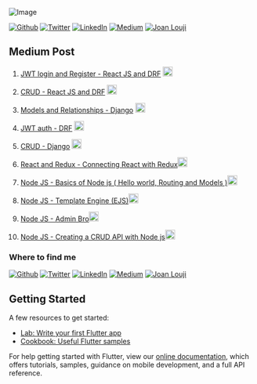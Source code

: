 ![Image](https://borro.com/wp-content/uploads/2020/04/Medium.jpeg)

<p><a href="https://github.com/sjlouji" target="_blank"><img alt="Github" src="https://img.shields.io/badge/GitHub-%2312100E.svg?&style=for-the-badge&logo=Github&logoColor=white" /></a> <a href="https://twitter.com/Joanlouji" target="_blank"><img alt="Twitter" src="https://img.shields.io/badge/twitter-%231DA1F2.svg?&style=for-the-badge&logo=twitter&logoColor=white" /></a> <a href="https://www.linkedin.com/in/sjlouji" target="_blank"><img alt="LinkedIn" src="https://img.shields.io/badge/linkedin-%230077B5.svg?&style=for-the-badge&logo=linkedin&logoColor=white" /></a> <a href="https://medium.com/@sjlouji10" target="_blank"><img alt="Medium" src="https://img.shields.io/badge/medium-%2312100E.svg?&style=for-the-badge&logo=medium&logoColor=white" /></a>
   <a href="https://joanlouji.web.app/" target="_blank"><img alt="Joan Louji" src="https://img.shields.io/badge/JL-Joan%20Louji-yellowgreen?style=for-the-badge&" /></a>
</p>


## Medium Post

1.  [JWT login and Register - React JS and DRF](https://github.com/sjlouji/JWT-login-register-Medium) <a href="https://medium.com/@sjlouji10/react-js-and-drf-jwt-login-and-register-1998d5db8c50" target="_blank"><img alt="Medium" height="20" width="20" src="https://cdn.iconscout.com/icon/free/png-512/medium-1693563-1442604.png" /></a>

2.  [CRUD - React JS and DRF](https://github.com/sjlouji/React-Js-and-DRF---CRUD-Form) <a href="https://medium.com/@sjlouji10/react-js-and-drf-crud-request-to-django-rest-framework-d4dd94866064" target="_blank"><img alt="Medium" height="20" width="20" src="https://cdn.iconscout.com/icon/free/png-512/medium-1693563-1442604.png" /></a>

3.  [Models and Relationships - Django](https://github.com/sjlouji/Medium-Django-Model-Relationships) <a href="https://medium.com/@sjlouji10/django-models-with-relationships-one-to-one-relationship-f3ef8d77aec1" target="_blank"><img alt="Medium" height="20" width="20" src="https://cdn.iconscout.com/icon/free/png-512/medium-1693563-1442604.png" /></a>

4.  [JWT auth - DRF](https://github.com/sjlouji/Medium-Django-Rest-Framework-JWT-auth-login-register) <a href="https://medium.com/@sjlouji10/django-rest-framework-jwt-auth-with-drf-e13ccde9e68f" target="_blank"><img alt="Medium" height="20" width="20" src="https://cdn.iconscout.com/icon/free/png-512/medium-1693563-1442604.png" /></a>

5.  [CRUD - Django](https://github.com/sjlouji/-CURD-Django-Medium) <a href="https://medium.com/@sjlouji10/django-crud-application-postgresql-97c62d42eb38" target="_blank"><img alt="Medium" height="20" width="20" src="https://cdn.iconscout.com/icon/free/png-512/medium-1693563-1442604.png" /></a>

6. [React and Redux - Connecting React with Redux](https://github.com/sjlouji/Connecting-React-with-Redux)<a href="https://medium.com/@sjlouji10/react-and-react-redux-connecting-to-redux-49b01a5dd1e0" target="_blank"><img alt="Medium" height="20" width="20" src="https://cdn.iconscout.com/icon/free/png-512/medium-1693563-1442604.png" /></a>

7. [Node JS - Basics of Node js ( Hello world, Routing and Models )](https://github.com/sjlouji/Node-JS-Basics---Medium)<a href="https://medium.com/@sjlouji10/node-js-router-and-routes-a4a3cfced5c4?source=friends_link&sk=a2194e221794364571793dde5b74b93d" target="_blank"><img alt="Medium" height="20" width="20" src="https://cdn.iconscout.com/icon/free/png-512/medium-1693563-1442604.png" /></a>

8. [Node JS - Template Engine (EJS)](https://github.com/sjlouji/NodeJS-Template-Engine---Medium/tree/master)<a href="https://medium.com/@sjlouji10/node-js-template-engine-bb87c9357e3d" target="_blank"><img alt="Medium" height="20" width="20" src="https://cdn.iconscout.com/icon/free/png-512/medium-1693563-1442604.png" /></a>

9. [Node JS - Admin Bro](https://github.com/sjlouji/Admin-Bro-Role-Auth---Medium)<a href="https://medium.com/@sjlouji10/node-js-authentication-and-authorization-with-admin-bro-a88c0922cc7d" target="_blank"><img alt="Medium" height="20" width="20" src="https://cdn.iconscout.com/icon/free/png-512/medium-1693563-1442604.png" /></a>

10. [Node JS - Creating a CRUD API with Node js](https://github.com/sjlouji/CRUD-Node-JS---Medium/tree/master)<a href="https://medium.com/@sjlouji10/node-js-creating-a-crud-api-with-node-js-15baca7985be" target="_blank"><img alt="Medium" height="20" width="20" src="https://cdn.iconscout.com/icon/free/png-512/medium-1693563-1442604.png" /></a>

<h3>Where to find me</h3>
<p><a href="https://github.com/sjlouji" target="_blank"><img alt="Github" src="https://img.shields.io/badge/GitHub-%2312100E.svg?&style=for-the-badge&logo=Github&logoColor=white" /></a> <a href="https://twitter.com/Joanlouji" target="_blank"><img alt="Twitter" src="https://img.shields.io/badge/twitter-%231DA1F2.svg?&style=for-the-badge&logo=twitter&logoColor=white" /></a> <a href="https://www.linkedin.com/in/sjlouji" target="_blank"><img alt="LinkedIn" src="https://img.shields.io/badge/linkedin-%230077B5.svg?&style=for-the-badge&logo=linkedin&logoColor=white" /></a> <a href="https://medium.com/@sjlouji10" target="_blank"><img alt="Medium" src="https://img.shields.io/badge/medium-%2312100E.svg?&style=for-the-badge&logo=medium&logoColor=white" /></a>
   <a href="https://joanlouji.web.app/" target="_blank"><img alt="Joan Louji" src="https://img.shields.io/badge/JL-Joan%20Louji-yellowgreen?style=for-the-badge&" /></a>
</p>

## Getting Started

A few resources to get started:

- [Lab: Write your first Flutter app](https://flutter.dev/docs/get-started/codelab)
- [Cookbook: Useful Flutter samples](https://flutter.dev/docs/cookbook)

For help getting started with Flutter, view our
[online documentation](https://flutter.dev/docs), which offers tutorials,
samples, guidance on mobile development, and a full API reference.
